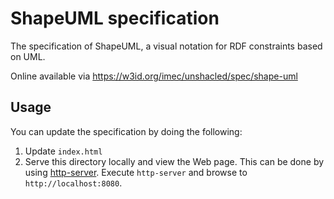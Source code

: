 # ShapeUML specification

The specification of ShapeUML,
a visual notation for RDF constraints based on UML.

Online available via https://w3id.org/imec/unshacled/spec/shape-uml

## Usage
You can update the specification by doing the following:

1. Update `index.html`
2. Serve this directory locally and view the Web page.
This can be done by using [http-server](https://github.com/indexzero/http-server).
Execute `http-server` and
browse to `http://localhost:8080`.
